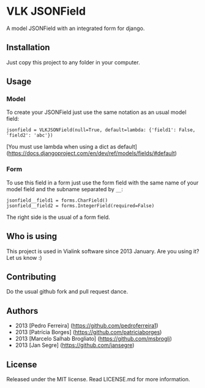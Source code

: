 VLK JSONField
=============

A model JSONField with an integrated form for django.

Installation
------------

Just copy this project to any folder in your computer.

Usage
-----

### Model

To create your JSONField just use the same notation as an usual model field:

    jsonfield = VLKJSONField(null=True, default=lambda: {'field1': False, 'field2': 'abc'})

[You must use lambda when using a dict as default] (https://docs.djangoproject.com/en/dev/ref/models/fields/#default)

### Form

To use this field in a form just use the form field with the same name of your model field and the subname separated by `__`:

    jsonfield__field1 = forms.CharField()
    jsonfield__field2 = forms.IntegerField(required=False)

The right side is the usual of a form field.

Who is using
------------

This project is used in Vialink software since 2013 January. Are you using it? Let us know :)

Contributing
------------

Do the usual github fork and pull request dance.

Authors
-------

* 2013 [Pedro Ferreira] (https://github.com/pedroferreira1)
* 2013 [Patrícia Borges] (https://github.com/patriciaborges)
* 2013 [Marcelo Salhab Brogliato] (https://github.com/msbrogli)
* 2013 [Jan Segre] (https://github.com/jansegre)

License
-------

Released under the MIT license. Read LICENSE.md for more information.
